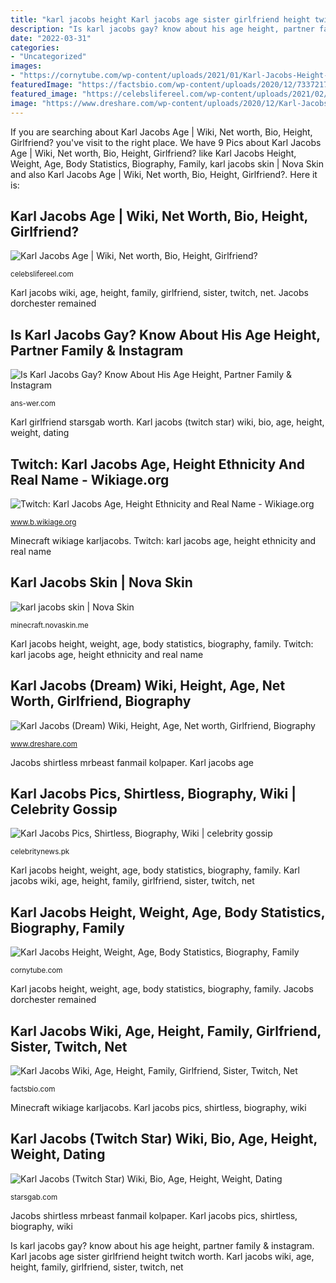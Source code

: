```yaml
---
title: "karl jacobs height Karl jacobs age sister girlfriend height twitch worth"
description: "Is karl jacobs gay? know about his age height, partner family &amp; instagram"
date: "2022-03-31"
categories:
- "Uncategorized"
images:
- "https://cornytube.com/wp-content/uploads/2021/01/Karl-Jacobs-Height-Weight-Age-Body-Statistics-Biography-Family-Facts.jpg"
featuredImage: "https://factsbio.com/wp-content/uploads/2020/12/73372177_577418619731760_1302008950943697033_n.jpg"
featured_image: "https://celebslifereel.com/wp-content/uploads/2021/02/Karl-jacobs-estiamted-TikTok-earning-768x407.jpg"
image: "https://www.dreshare.com/wp-content/uploads/2020/12/Karl-Jacobs-graduated-from-Fort-Dorchester-High-School.jpg"
---
```


If you are searching about Karl Jacobs Age | Wiki, Net worth, Bio, Height, Girlfriend? you've visit to the right place. We have 9 Pics about Karl Jacobs Age | Wiki, Net worth, Bio, Height, Girlfriend? like Karl Jacobs Height, Weight, Age, Body Statistics, Biography, Family, karl jacobs skin | Nova Skin and also Karl Jacobs Age | Wiki, Net worth, Bio, Height, Girlfriend?. Here it is:

## Karl Jacobs Age | Wiki, Net Worth, Bio, Height, Girlfriend?

![Karl Jacobs Age | Wiki, Net worth, Bio, Height, Girlfriend?](https://celebslifereel.com/wp-content/uploads/2021/02/Karl-jacobs-estiamted-TikTok-earning-768x407.jpg "Karl jacobs age sister girlfriend height twitch worth")

<small>celebslifereel.com</small>

Karl jacobs wiki, age, height, family, girlfriend, sister, twitch, net. Jacobs dorchester remained

## Is Karl Jacobs Gay? Know About His Age Height, Partner Family &amp; Instagram

![Is Karl Jacobs Gay? Know About His Age Height, Partner Family &amp; Instagram](https://ans-wer.com/uploads/2021/7/4f9c724ffd0b4c3fbcee96260a8ab021131565.jpg "Karl girlfriend starsgab worth")

<small>ans-wer.com</small>

Karl girlfriend starsgab worth. Karl jacobs (twitch star) wiki, bio, age, height, weight, dating

## Twitch: Karl Jacobs Age, Height Ethnicity And Real Name - Wikiage.org

![Twitch: Karl Jacobs Age, Height Ethnicity and Real Name - Wikiage.org](https://www.b.wikiage.org/wp-content/uploads/2020/11/Twitch-Karl-Jacobs-Age-Height-Ethnicity-and-Real-Name.jpg "Karl jacobs pics, shirtless, biography, wiki")

<small>www.b.wikiage.org</small>

Minecraft wikiage karljacobs. Twitch: karl jacobs age, height ethnicity and real name

## Karl Jacobs Skin | Nova Skin

![karl jacobs skin | Nova Skin](https://lh3.googleusercontent.com/CqVusIM2vYimgTwaD-GZ4RsHxiKB59VjhhKSS-IwWWzWaM73D8H1KXZkZX-rRGRHeOUqIBN7-6JA4Job9xwtBUB5eO89Hwy8Gw "Karl jacobs (dream) wiki, height, age, net worth, girlfriend, biography")

<small>minecraft.novaskin.me</small>

Karl jacobs height, weight, age, body statistics, biography, family. Twitch: karl jacobs age, height ethnicity and real name

## Karl Jacobs (Dream) Wiki, Height, Age, Net Worth, Girlfriend, Biography

![Karl Jacobs (Dream) Wiki, Height, Age, Net worth, Girlfriend, Biography](https://www.dreshare.com/wp-content/uploads/2020/12/Karl-Jacobs-graduated-from-Fort-Dorchester-High-School.jpg "Karl jacobs (twitch star) wiki, bio, age, height, weight, dating")

<small>www.dreshare.com</small>

Jacobs shirtless mrbeast fanmail kolpaper. Karl jacobs age

## Karl Jacobs Pics, Shirtless, Biography, Wiki | Celebrity Gossip

![Karl Jacobs Pics, Shirtless, Biography, Wiki | celebrity gossip](https://celebritynews.pk/wp-content/uploads/2021/06/karl-jacobs-shirtless-4.png "Twitch: karl jacobs age, height ethnicity and real name")

<small>celebritynews.pk</small>

Karl jacobs height, weight, age, body statistics, biography, family. Karl jacobs wiki, age, height, family, girlfriend, sister, twitch, net

## Karl Jacobs Height, Weight, Age, Body Statistics, Biography, Family

![Karl Jacobs Height, Weight, Age, Body Statistics, Biography, Family](https://cornytube.com/wp-content/uploads/2021/01/Karl-Jacobs-Height-Weight-Age-Body-Statistics-Biography-Family-Facts.jpg "Minecraft wikiage karljacobs")

<small>cornytube.com</small>

Karl jacobs height, weight, age, body statistics, biography, family. Jacobs dorchester remained

## Karl Jacobs Wiki, Age, Height, Family, Girlfriend, Sister, Twitch, Net

![Karl Jacobs Wiki, Age, Height, Family, Girlfriend, Sister, Twitch, Net](https://factsbio.com/wp-content/uploads/2020/12/73372177_577418619731760_1302008950943697033_n.jpg "Karl jacobs skin")

<small>factsbio.com</small>

Minecraft wikiage karljacobs. Karl jacobs pics, shirtless, biography, wiki

## Karl Jacobs (Twitch Star) Wiki, Bio, Age, Height, Weight, Dating

![Karl Jacobs (Twitch Star) Wiki, Bio, Age, Height, Weight, Dating](https://starsgab.com/wp-content/uploads/2021/06/69699125_987459744950924_849759298204642286_n-300x300.jpg "Karl jacobs (twitch star) wiki, bio, age, height, weight, dating")

<small>starsgab.com</small>

Jacobs shirtless mrbeast fanmail kolpaper. Karl jacobs pics, shirtless, biography, wiki

Is karl jacobs gay? know about his age height, partner family &amp; instagram. Karl jacobs age sister girlfriend height twitch worth. Karl jacobs wiki, age, height, family, girlfriend, sister, twitch, net
